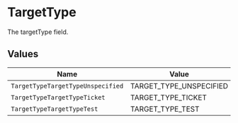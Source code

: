 # TargetType

The targetType field.


## Values

| Name                              | Value                             |
| --------------------------------- | --------------------------------- |
| `TargetTypeTargetTypeUnspecified` | TARGET_TYPE_UNSPECIFIED           |
| `TargetTypeTargetTypeTicket`      | TARGET_TYPE_TICKET                |
| `TargetTypeTargetTypeTest`        | TARGET_TYPE_TEST                  |
